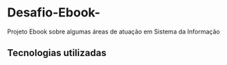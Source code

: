 # Desafio-Ebook-
Projeto Ebook sobre algumas áreas de atuação em Sistema da Informação
## Tecnologias utilizadas

